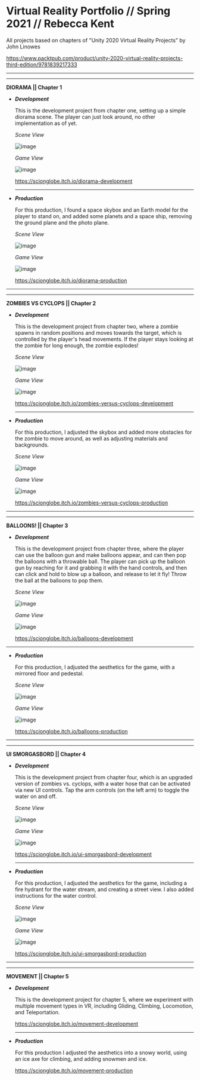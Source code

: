 # Virtual Reality Portfolio // Spring 2021 // Rebecca Kent


All projects based on chapters of "Unity 2020 Virtual Reality Projects" by John Linowes 

https://www.packtpub.com/product/unity-2020-virtual-reality-projects-third-edition/9781839217333

-----------------------------------------------------------------------------------------------

-----------------------------------------------------------------------------------------------


**DIORAMA || Chapter 1**

- **_Development_**

  This is the development project from chapter one, setting up a simple diorama scene. The player
  can just look around, no other implementation as of yet.
  
  _Scene View_
  
  ![image](https://user-images.githubusercontent.com/49692399/116902797-6f230980-abf0-11eb-9103-56181254a5c2.png)
    
  _Game View_
  
  ![image](https://user-images.githubusercontent.com/49692399/116902827-79dd9e80-abf0-11eb-8181-64e39233c9b3.png)

  https://scionglobe.itch.io/diorama-development
  
  -----------------------------------------------------------------------------------------------

- **_Production_**

  For this production, I found a space skybox and an Earth model for the player to stand on,
  and added some planets and a space ship, removing the ground plane and the photo plane.
  
  _Scene View_
  
  ![image](https://user-images.githubusercontent.com/49692399/116903806-be1d6e80-abf1-11eb-8040-22c2b7cc582a.png)
  
  _Game View_
  
  ![image](https://user-images.githubusercontent.com/49692399/116913688-a1d3fe80-abfe-11eb-9b5e-9c0b477525f8.png)

  https://scionglobe.itch.io/diorama-production

-----------------------------------------------------------------------------------------------

-----------------------------------------------------------------------------------------------

**ZOMBIES VS CYCLOPS || Chapter 2**

- **_Development_**

  This is the development project from chapter two, where a zombie spawns in random positions and
  moves towards the target, which is controlled by the player's head movements. If the player stays
  looking at the zombie for long enough, the zombie explodes!
  
  _Scene View_
  
  ![image](https://user-images.githubusercontent.com/49692399/116913473-61748080-abfe-11eb-8fef-7bd1aa4e7617.png)
  
  _Game View_
  
  ![image](https://user-images.githubusercontent.com/49692399/116913505-6a655200-abfe-11eb-8a84-5e907046c6eb.png)
  
  https://scionglobe.itch.io/zombies-versus-cyclops-development
  
  -----------------------------------------------------------------------------------------------
  
- **_Production_**

  For this production, I adjusted the skybox and added more obstacles for the zombie to move around,
  as well as adjusting materials and backgrounds.
  
  _Scene View_
  
  ![image](https://user-images.githubusercontent.com/49692399/116914356-7b629300-abff-11eb-8084-9af49ae08f81.png)
  
  _Game View_
  
  ![image](https://user-images.githubusercontent.com/49692399/116914380-83bace00-abff-11eb-85f4-ea6a59b80518.png)

  https://scionglobe.itch.io/zombies-versus-cyclops-production

-----------------------------------------------------------------------------------------------

-----------------------------------------------------------------------------------------------

**BALLOONS! || Chapter 3**


- **_Development_**
  
  This is the development project from chapter three, where the player can use the balloon gun
  and make balloons appear, and can then pop the balloons with a throwable ball. The player can
  pick up the balloon gun by reaching for it and grabbing it with the hand controls, and then
  can click and hold to blow up a balloon, and release to let it fly! Throw the ball at the balloons
  to pop them.
  
  _Scene View_
  
  ![image](https://user-images.githubusercontent.com/49692399/116916586-63404300-ac02-11eb-84bb-c789d7c77af4.png)
  
  _Game View_
  
  ![image](https://user-images.githubusercontent.com/49692399/116916603-69362400-ac02-11eb-911d-c555b7c9ea9c.png)

  https://scionglobe.itch.io/balloons-development

-----------------------------------------------------------------------------------------------

- **_Production_**

  For this production, I adjusted the aesthetics for the game, with a mirrored floor and pedestal.
  
  _Scene View_
  
  ![image](https://user-images.githubusercontent.com/49692399/116916687-84089880-ac02-11eb-8ddd-4eafc5d53079.png)
  
  _Game View_
  
  ![image](https://user-images.githubusercontent.com/49692399/116916707-8a971000-ac02-11eb-9d32-a6af218589cb.png)

  https://scionglobe.itch.io/balloons-production

-----------------------------------------------------------------------------------------------

-----------------------------------------------------------------------------------------------

**UI SMORGASBORD || Chapter 4**

- **_Development_**
 
  This is the development project from chapter four, which is an upgraded version of zombies vs.
  cyclops, with a water hose that can be activated via new UI controls. Tap the arm controls (on
  the left arm) to toggle the water on and off.
  
  _Scene View_
  
  ![image](https://user-images.githubusercontent.com/49692399/116922230-ea44e980-ac09-11eb-82bf-ea41a806405f.png)
  
  _Game View_
  
  ![image](https://user-images.githubusercontent.com/49692399/116922242-efa23400-ac09-11eb-9e69-644ea3a22f4c.png)

  https://scionglobe.itch.io/ui-smorgasbord-development
  
  -----------------------------------------------------------------------------------------------

- **_Production_**

  For this production, I adjusted the aesthetics for the game, including a fire hydrant for the
  water stream, and creating a street view. I also added instructions for the water control.
  
  _Scene View_
  
  ![image](https://user-images.githubusercontent.com/49692399/116926292-0e56f980-ac0f-11eb-97ef-618b87cb5f4e.png)
  
  _Game View_
  
  ![image](https://user-images.githubusercontent.com/49692399/116926307-144cda80-ac0f-11eb-9033-d2ab7da6190c.png)
  
  https://scionglobe.itch.io/ui-smorgasbord-production

-----------------------------------------------------------------------------------------------

-----------------------------------------------------------------------------------------------

**MOVEMENT || Chapter 5**


- **_Development_**

  This is the development project for chapter 5, where we experiment with multiple movement types
  in VR, including Gliding, Climbing, Locomotion, and Teleportation.

  https://scionglobe.itch.io/movement-development

  -----------------------------------------------------------------------------------------------

- **_Production_**

  For this production I adjusted the aesthetics into a snowy world, using an ice axe for climbing,
  and adding snowmen and ice.

  https://scionglobe.itch.io/movement-production

